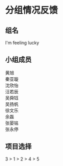# 分组情况反馈

## 组名

I'm feeling lucky

## 小组成员

黄旭  
秦亚璇  
沈欣怡  
汪若辰  
吴舜钰  
吴扬帆  
徐文乐  
余磊  
张晏铭  
张永停

## 项目选择

3 > 1 > 2 > 4 > 5
